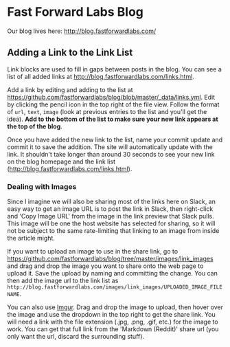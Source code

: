 # Fast Forward Labs Blog

Our blog lives here: http://blog.fastforwardlabs.com/

## Adding a Link to the Link List

Link blocks are used to fill in gaps between posts in the blog. You can see a list of all added links at http://blog.fastforwardlabs.com/links.html.

Add a link by editing and adding to the list at https://github.com/fastforwardlabs/blog/blob/master/_data/links.yml. Edit by clicking the pencil icon in the top right of the file view. Follow the format of `url`, `text`, `image` (look at previous entries to the list and you'll get the idea). **Add to the bottom of the list to make sure your new link appears at the top of the blog**.

Once you have added the new link to the list, name your commit update and commit it to save the addition. The site will automatically update with the link. It shouldn't take longer than around 30 seconds to see your new link on the blog homepage and the link list (http://blog.fastforwardlabs.com/links.html).

### Dealing with Images

Since I imagine we will also be sharing most of the links here on Slack, an easy way to get an image URL is to post the link in Slack, then right-click and 'Copy Image URL' from the image in the link preview that Slack pulls. This image will be one the host website has selected for sharing, so it will not be subject to the same rate-limiting that linking to an image from inside the article might.

If you want to upload an image to use in the share link, go to https://github.com/fastforwardlabs/blog/tree/master/images/link_images and drag and drop the image you want to share onto the web page to upload it. Save the upload by naming and committing the change. You can then add the image url to the link list as `http://blog.fastforwardlabs.com/images/link_images/UPLOADED_IMAGE_FILENAME`. 

You can also use [Imgur](http://imgur.com/). Drag and drop the image to upload, then hover over the image and use the dropdown in the top right to get the share link. You will need a link with the file extension (.jpg, .png, .gif, etc.) for the image to work. You can get that full link from the 'Markdown (Reddit)' share url (you only want the url, discard the surrounding stuff).
